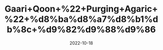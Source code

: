 ---
title: 'Gaari+Qoon+%22+Purging+Agaric+%22+%d8%ba%d8%a7%d8%b1%db%8c+%d9%82%d9%88%d9%86'
date: '2022-10-18' 
metatag: '' 
inventory: '0' 
draft: false 
# meta description 
shortDescripton: ''
description: 'Herbs+%d8%ac%da%91%db%8c+%d8%a8%d9%88%d9%b9%db%8c'
longdescription: ''
featured: True
# product Price
price: '40.0'
# Product Short Description
shortDescription: ''
productID: '6D6146D4-5624-ED11-9968-005056B3A416'
type: 'products'
category: 'Herbs+%d8%ac%da%91%db%8c+%d8%a8%d9%88%d9%b9%db%8c' 
thumnailproduct: 'https://eraconnect.blob.core.windows.net/product-images/aminsaddiquidawakhana/6D6146D4-5624-ED11-9968-005056B3A416.webp' 
images:
  - image: 'https://eraconnect.blob.core.windows.net/product-images/aminsaddiquidawakhana/6D6146D4-5624-ED11-9968-005056B3A416.webp'  
Variants:
---